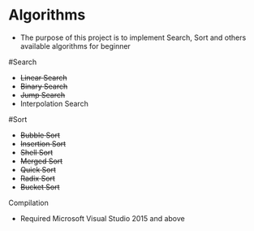 # Algorithms
- The purpose of this project is to implement Search, Sort and others available algorithms for beginner

#Search
- ~~Linear Search~~
- ~~Binary Search~~
- ~~Jump Search~~
- Interpolation Search

#Sort
- ~~Bubble Sort~~
- ~~Insertion Sort~~
- ~~Shell Sort~~
- ~~Merged Sort~~
- ~~Quick Sort~~
- ~~Radix Sort~~
- ~~Bucket Sort~~

Compilation
- Required Microsoft Visual Studio 2015 and above
